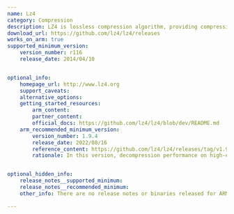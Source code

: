 ```yaml
---
name: Lz4
category: Compression
description: LZ4 is lossless compression algorithm, providing compression speed > 500 MB/s per core, scalable with multi-cores CPU.
download_url: https://github.com/lz4/lz4/releases
works_on_arm: true
supported_minimum_version:
    version_number: r116
    release_date: 2014/04/10


optional_info:
    homepage_url: http://www.lz4.org
    support_caveats:
    alternative_options:
    getting_started_resources:
        arm_content:
        partner_content:  
        official_docs: https://github.com/lz4/lz4/blob/dev/README.md
    arm_recommended_minimum_version:
        version_number: 1.9.4
        release_date: 2022/08/16
        reference_content: https://github.com/lz4/lz4/releases/tag/v1.9.4
        rationale: In this version, decompression performance on high-end ARM64 platforms, such as Apple's M1 and server-class CPUs, has improved by 20%, particularly when using GCC. For data compressed with -BD4 settings, decompression speed is boosted by 70%, especially in block-by-block scenarios like the LZ4 CLI. Additionally, skipping checksum validation in LZ4 frame decompression can further improve speed by 40%, now supported at both CLI (--no-crc) and library levels.


optional_hidden_info:
    release_notes__supported_minimum:
    release_notes__recommended_minimum: 
    other_info: There are no release notes or binaries released for ARM64. However, lz4 can be built on ARM64 from the first version(r116).

---
```

